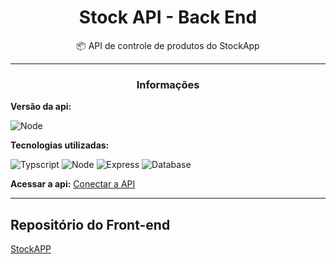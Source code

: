 <h1 align="center">Stock API - Back End</h1>
<p align="center">📦 API de controle de produtos do StockApp</p>

-------------------

<h3 align="center">Informações</h3>

**Versão da api:**

![Node](https://img.shields.io/static/v1?label=&message=1.0.0&color=000&style=for-the-badge&logo=node.js)

**Tecnologias utilizadas:**

![Typscript](https://img.shields.io/static/v1?label=Back-end&message=Typescript&color=3178C6&style=for-the-badge&logo=typescript)
![Node](https://img.shields.io/static/v1?label=Back-end&message=Node.js&color=339933&style=for-the-badge&logo=node.js)
![Express](https://img.shields.io/static/v1?label=Back-end&message=Expressjs&color=000&style=for-the-badge&logo=express)
![Database](https://img.shields.io/static/v1?label=Data-base&message=SQLite&color=003B57&style=for-the-badge&logo=sqlite)


**Acessar a api:** [Conectar a API](https://estoque-backend.herokuapp.com)

-----------------

## Repositório do Front-end
[StockAPP](https://github.com/pedroflp/stock-controller-frontend)
